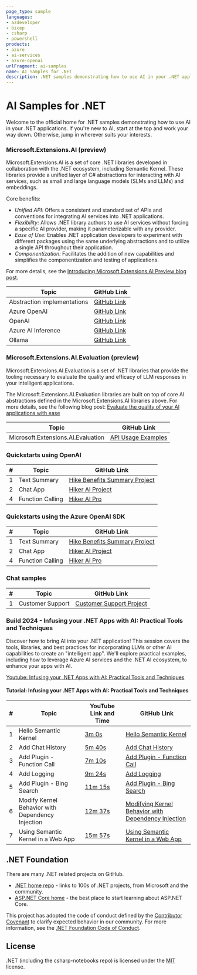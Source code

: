 ```yaml
---
page_type: sample
languages:
- azdeveloper
- bicep
- csharp
- powershell
products:
- azure
- ai-services
- azure-openai
urlFragment: ai-samples
name: AI Samples for .NET
description: .NET samples demonstrating how to use AI in your .NET applications.
---
```

<!-- YAML front-matter schema: https://review.learn.microsoft.com/en-us/help/contribute/samples/process/onboarding?branch=main#supported-metadata-fields-for-readmemd -->

# AI Samples for .NET

Welcome to the official home for .NET samples demonstrating how to use AI in your .NET applications. If you're new to AI, start at the top and work your way down. Otherwise, jump in wherever suits your interests.

### Microsoft.Extensions.AI (preview)

Microsoft.Extensions.AI is a set of core .NET libraries developed in collaboration with the .NET ecosystem, including Semantic Kernel. These libraries provide a unified layer of C# abstractions for interacting with AI services, such as small and large language models (SLMs and LLMs) and embeddings.

Core benefits:

- *Unified API:* Offers a consistent and standard set of APIs and conventions for integrating AI services into .NET applications.
- *Flexibility:* Allows .NET library authors to use AI services without forcing a specific AI provider, making it parameterizable with any provider.
- *Ease of Use:* Enables .NET application developers to experiment with different packages using the same underlying abstractions and to utilize a single API throughout their application.
- *Componentization:* Facilitates the addition of new capabilities and simplifies the componentization and testing of applications.

For more details, see the [Introducing Microsoft.Extensions.AI Preview blog post](https://aka.ms/meai-preview-blog). 

|Topic | GitHub Link |
| --- | --- |
| Abstraction implementations | [GitHub Link](./src/microsoft-extensions-ai/abstraction-implementations/README.md) |
| Azure OpenAI | [GitHub Link](./src/microsoft-extensions-ai/azure-openai/README.md) | 
| OpenAI | [GitHub Link](./src/microsoft-extensions-ai/openai/README.md) |
| Azure AI Inference | [GitHub Link](./src/microsoft-extensions-ai/azure-ai-inference/.md) |
| Ollama | [GitHub Link](./src/microsoft-extensions-ai/ollama/README.md) |

### Microsoft.Extensions.AI.Evaluation (preview)
Microsoft.Extensions.AI.Evaluation is a set of .NET libraries that provide the tooling necessary to evaluate the quality and efficacy of LLM responses in your intelligent applications.

The Microsoft.Extensions.AI.Evaluation libraries are built on top of core AI abstractions defined in the Microsoft.Extensions.AI libraries above. For more details, see the following blog post:
[Evaluate the quality of your AI applications with ease](https://devblogs.microsoft.com/dotnet/evaluate-the-quality-of-your-ai-applications-with-ease/)

| Topic | GitHub Link |
| --- | --- |
| Microsoft.Extensions.AI.Evaluation | [API Usage Examples](./src/microsoft-extensions-ai-evaluation/api/README.md) |

### Quickstarts using OpenAI

|  #  | Topic                                       | GitHub Link                               | 
|-----|---------------------------------------------|-------------------------------------------|  
|  1  | Text Summary                         			    |  [Hike Benefits Summary Project](./src/quickstarts/openai/extensions-ai/01-HikeBenefitsSummary/README.md)
|  2  | Chat App                                    |  [Hiker AI Project](./src/quickstarts/openai/extensions-ai/02-build-chat-app/openai/README.md)
|  4  | Function Calling                  				      |  [Hiker AI Pro](./src/quickstarts/openai/extensions-ai/04-function-calling/openai/README.md)

### Quickstarts using the Azure OpenAI SDK

|  #  | Topic                                       | GitHub Link                               | 
|-----|---------------------------------------------|-------------------------------------------|  
|  1  | Text Summary                         			    |  [Hike Benefits Summary Project](./src/quickstarts/azure-openai/extensions-ai/01-HikeBenefitsSummary/README.md)
|  2  | Chat App                                    |  [Hiker AI Project](./src/quickstarts/azure-openai/extensions-ai/02-build-chat-app/openai/README.md)
|  4  | Function Calling                  				      |  [Hiker AI Pro](./src/quickstarts/azure-openai/extensions-ai/04-function-calling/openai/README.md)

### Chat samples

|# | Topic | GitHub Link |
|--- | --- | --- | 
| 1 | Customer Support | [Customer Support Project](./src/chat/CustomerSupport/README.md) |    

### Build 2024 - Infusing your .NET Apps with AI: Practical Tools and Techniques

Discover how to bring AI into your .NET application! This session covers the tools, libraries, and best practices for incorporating LLMs or other AI capabilities to create an "intelligent app". We'll explore practical examples, including how to leverage Azure AI services and the .NET AI ecosystem, to enhance your apps with AI.

[Youtube: Infusing your .NET Apps with AI: Practical Tools and Techniques](https://www.youtube.com/watch?v=jrNfKeGSuCg)

#### Tutorial: Infusing your .NET Apps with AI: Practical Tools and Techniques

|  #  | Topic                                            | YouTube Link and Time                                          | GitHub Link             |
|-----|--------------------------------------------------|----------------------------------------------------------------|-------------------------|
|  1  | Hello Semantic Kernel                            |  [3m 0s](https://www.youtube.com/watch?v=jrNfKeGSuCg&t=180s)   |  [Hello Semantic Kernel](./src/build-2024/01%20-%20Hello%20Semantic%20Kernel)       |
|  2  | Add Chat History                                 |  [5m 40s](https://www.youtube.com/watch?v=jrNfKeGSuCg&t=340s)  |  [Add Chat History](./src/build-2024/02%20-%20Add%20Chat%20History)       |
|  3  | Add Plugin - Function Call                       |  [7m 10s](https://www.youtube.com/watch?v=jrNfKeGSuCg&t=430s)  |  [Add Plugin - Function Call](./src/build-2024/03%20-%20Add%20Plugin%20%28Function%20Call%29)       |
|  4  | Add Logging                                      |  [9m 24s](https://www.youtube.com/watch?v=jrNfKeGSuCg&t=565s)  |  [Add Logging](./src/build-2024/04%20-%20Add%20Logging)       |
|  5  | Add Plugin - Bing Search                         |  [11m 15s](https://www.youtube.com/watch?v=jrNfKeGSuCg&t=675s) |  [Add Plugin - Bing Search](./src/build-2024/05%20-%20Add%20Plugin%20%28Bing%20Search%29)       |
|  6  | Modify Kernel Behavior with Dependency Injection |  [12m 37s](https://www.youtube.com/watch?v=jrNfKeGSuCg&t=757s) |  [Modifying Kernel Behavior with Dependency Injection](./src/build-2024/06%20-%20Modifying%20Kernel%20Behavior%20with%20Dependency%20Injection)       |
|  7  | Using Semantic Kernel in a Web App                      |  [15m 57s](https://www.youtube.com/watch?v=jrNfKeGSuCg&t=957s) |  [Using Semantic Kernel in a Web App](./src/build-2024/07%20-%20Using%20Semantic%20Kernel%20in%20WebApp)       |


## .NET Foundation

There are many .NET related projects on GitHub.

- [.NET home repo](https://github.com/Microsoft/dotnet) - links to 100s of .NET projects, from Microsoft and the community.
- [ASP.NET Core home](https://docs.microsoft.com/aspnet/core/) - the best place to start learning about ASP.NET Core.

This project has adopted the code of conduct defined by the [Contributor Covenant](http://contributor-covenant.org/) to clarify expected behavior in our community. For more information, see the [.NET Foundation Code of Conduct](http://www.dotnetfoundation.org/code-of-conduct).

## License

.NET (including the csharp-notebooks repo) is licensed under the [MIT](LICENSE) license.
